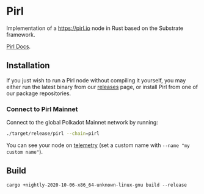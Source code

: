 # Pirl

Implementation of a https://pirl.io node in Rust based on the Substrate framework.


[Pirl Docs](https://docs.pirl.io).

## Installation

If you just wish to run a Pirl node without compiling it yourself, you may
either run the latest binary from our
[releases](https://github.com/pirl/pirl-2_0/releases) page, or install
Pirl from one of our package repositories.

### Connect to Pirl Mainnet

Connect to the global Polkadot Mainnet network by running:

```bash
./target/release/pirl --chain=pirl
```

You can see your node on [telemetry] (set a custom name with `--name "my custom name"`).

[telemetry]: https://telemetry.polkadot.io/#list/Pirl


## Build

``` 
cargo +nightly-2020-10-06-x86_64-unknown-linux-gnu build --release
```
